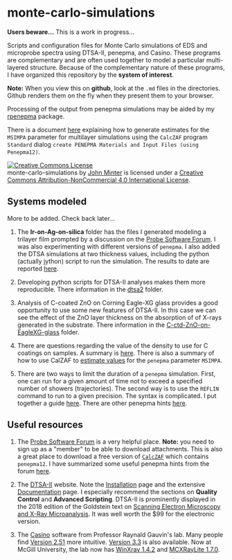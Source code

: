<link rel="stylesheet" type="text/css" media="all" href="./inc/jm.css" />

# monte-carlo-simulations

**Users beware...** This is a work in progress...

Scripts and configuration files for Monte Carlo simulations of EDS and
microprobe spectra using DTSA-II, penepma, and Casino. These programs
are complementary and are often used together to model a particular
multi-layered structure. Because of the complementary nature of these
programs, I have organized this repository by the **system of interest**.

**Note:** When you view this on **github**, look at the `.md` files in the
directories. Github renders them on the fly when they present them to
your browser.

Processing of the output from penepma simulations may be aided by my
[rpenepma](https://github.com/jrminter/rpemepma) package.

There is a document [here](./penepma/penepma-material-parameters.md)
explaining how to generate estimates for the
`MSIMPA` parameter for multilayer simulations using the `CalcZAF`
program `Standard` dialog 
`create PENEPMA Materials and Input Files (using Penepma12)`.


<a rel="license" href="http://creativecommons.org/licenses/by-nc/4.0/"><img alt="Creative Commons License" style="border-width:0" src="https://i.creativecommons.org/l/by-nc/4.0/88x31.png" /></a><br /><span xmlns:dct="http://purl.org/dc/terms/" property="dct:title">monte-carlo-simulations</span> by <a xmlns:cc="http://creativecommons.org/ns#" href="https://github.com/jrminter/monte-carlo-simulations" property="cc:attributionName" rel="cc:attributionURL">John Minter</a> is licensed under a <a rel="license" href="http://creativecommons.org/licenses/by-nc/4.0/">Creative Commons Attribution-NonCommercial 4.0 International License</a>.

## Systems modeled

More to be added. Check back later...

1. The **Ir-on-Ag-on-silica** folder has the files I generated modeling a
trilayer film prompted by a discussion on the
[Probe Software Forum](http://probesoftware.com/smf/index.php?topic=1104.0).
I was also experimenting with different versions of `penepma`. I also added
the DTSA simulations at two thickness values, including the python 
(actually jython) script to run the simulation. The results to date are reported
[here](Ir-on-Ag-on-silca/Ir-on-Ag-on-Silica.md).

2. Developing python scripts for DTSA-II analyses  makes them more
reproducible.  There information in the [dtsa2](./dtsa2/dtsa2.md)
folder.

3. Analysis of C-coated ZnO on Corning Eagle-XG glass provides a good
opportunity to use some new features of DTSA-II. In this case we can see
the effect of the ZnO layer thickness on the absorption of of X-rays
generated in the substrate.  There information in the
[C-ctd-ZnO-on-EagleXG-glass](./C-ctd-ZnO-on-EagleXG-glass/C-on-ZnO-on-EagleXG-glass.md)
folder.

4. There are questions regarding the value of the density to use for
C coatings on samples. A summary is [here](issues/carbon_coating_density.md).
There is also a summary of how to use CalZAF to
[estimate values](penepma/penepma-material-parameters.md) for the `penepma`
parameter `MSIMPA`.

5. There are two ways to limit the duration of a `penepma` simulation.
First, one can run for a given amount of time not to exceed a specified
number of showers (trajectories). The second way is to use the
`REFLIN` command to run to a given precision. The syntax is complicated.
I put together a guide [here](./penepma/penepma-reflin.md). There are
other penepma hints [here](./penepma/penepma-hints.md).


## Useful resources

1. The [Probe Software Forum](http://probesoftware.com/smf/index.php) is
a very helpful place. **Note:** you need to sign up as a "member" to be
able to download attachments. This is also a great place to download
a free version of
[`CalcZAF`](http://probesoftware.com/download/CalcZAF.msi)
which contains `penepma12`. I have summarized some useful penepma
hints from the forum [here](./penepma/penepma-probe-software-hints.md).


2. The
[DTSA-II](https://www.cstl.nist.gov/div837/837.02/epq/dtsa2/index.html)
website. Note the
[Installation](https://www.cstl.nist.gov/div837/837.02/epq/dtsa2/installation.html)
page and the extensive
[Documentation](https://www.cstl.nist.gov/div837/837.02/epq/dtsa2/documentation.html)
page. I especially recommend the sections on **Quality Control** and
**Advanced Scripting**. DTSA-II is prominently displayed in the 2018
edition of the Goldstein text on
[Scanning Electron Microscopy and X-Ray Microanalysis](https://www.springer.com/us/book/9781493966745). It was well worth the $99 for the electronic version.

3. The [Casino](http://www.gel.usherbrooke.ca/casino/What.html) software
from Professor Raynald Gauvin's lab. Many people find
[Version 2.51](http://www.gel.usherbrooke.ca/casino/releases/CASINO_v2.5.1.0.zip)
more intuitive.
[Version 3.3](http://www.gel.usherbrooke.ca/casino/releases/CASINO_v3.3.0.4.zip)
is also available. Now at McGill University, the lab now has
[WinXray 1.4.2](http://montecarlomodeling.mcgill.ca/download/winxray-1.4.2.zip)
and
[MCXRayLite 1.7.0](http://montecarlomodeling.mcgill.ca/download/MCXRayLite_v1.7.0.0.zip).

